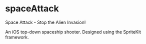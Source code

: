 # spaceAttack

Space Attack - Stop the Alien Invasion!

An iOS top-down spaceship shooter. Designed using the SpriteKit framework.
